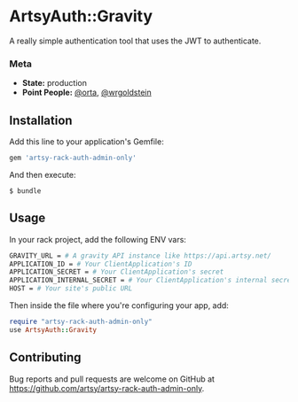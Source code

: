 # ArtsyAuth::Gravity

A really simple authentication tool that uses the JWT to authenticate. 

### Meta

* __State:__ production
* __Point People:__ [@orta](https://github.com/orta), [@wrgoldstein](https://github.com/wrgoldstein)

## Installation

Add this line to your application's Gemfile:

```ruby
gem 'artsy-rack-auth-admin-only'
```

And then execute:

    $ bundle

## Usage

In your rack project, add the following ENV vars:

```sh
GRAVITY_URL = # A gravity API instance like https://api.artsy.net/
APPLICATION_ID = # Your ClientApplication's ID
APPLICATION_SECRET = # Your ClientApplication's secret
APPLICATION_INTERNAL_SECRET = # Your ClientApplication's internal secret, you can get this via gravity console
HOST = # Your site's public URL
```

Then inside the file where you're configuring your app, add:

```ruby
require "artsy-rack-auth-admin-only"
use ArtsyAuth::Gravity
```

## Contributing

Bug reports and pull requests are welcome on GitHub at https://github.com/artsy/artsy-rack-auth-admin-only.
